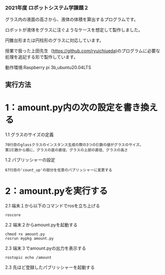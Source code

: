 ### 2021年度 ロボットシステム学課題２

グラス内の液面の高さから、液体の体積を算出するプログラムです。

ロボットが液体をグラスに注ぐようなケースを想定して製作しました。

円錐台形または円柱形のグラスに対応しています。



授業で扱った上田先生（https://github.com/ryuichiueda)のプログラムに必要な処理を追記する形で製作しています。

動作環境:Raspberry pi 3b,ubuntu20.04LTS




## 実行方法

# 1：amount.py内の次の設定を書き換える

  1.1 グラスのサイズの定義
  
    70行目のglassクラスのインスタンス生成の際の3つの引数の値がグラスのサイズ。
    第1引数から順に、グラスの底の直径、グラスの上部の直径、グラスの高さ
    
  1.2 パブリッシャーの設定
  
    67行目の'count_up'の部分を任意のパブリッシャーに変更する
    
    
# 2：amount.pyを実行する

  2.1 端末１から以下のコマンドでrosを立ち上げる
  ```
  roscore
  ```
  
  2.2 端末２からamount.pyを起動する
  ```
  chmod +x amount.py
  rosrun mypkg amount.py
  ```
  
  2.3 端末３でamount.pyの出力を表示する
  ```
  rostopic echo /amount
  ```
  
  2.3 先ほど登録したパブリッシャーを起動する
  
  
